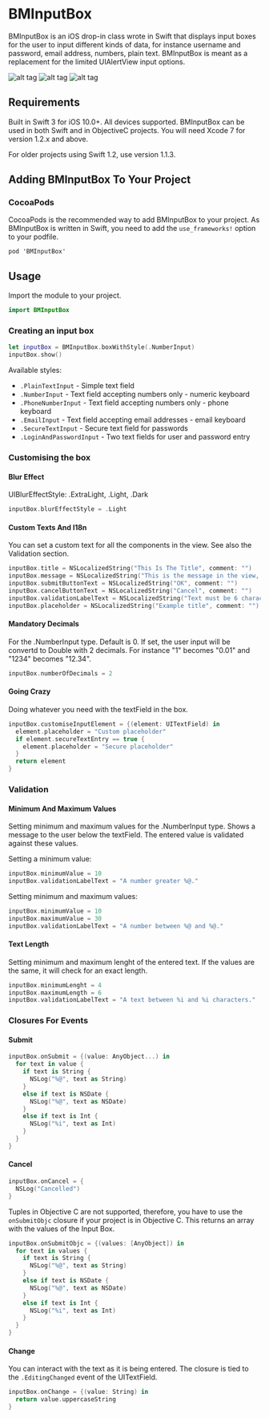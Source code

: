 # BMInputBox

BMInputBox is an iOS drop-in class wrote in Swift that displays input boxes for the user to input different kinds of data, for instance username and password, email address, numbers, plain text. BMInputBox is meant as a replacement for the limited UIAlertView input options.

![alt tag](http://blackmirror.media/wp-content/uploads/2016/04/BMInputBoxPlainText.png)
![alt tag](http://blackmirror.media/wp-content/uploads/2016/04/BMInputBoxLogin.png)
![alt tag](http://blackmirror.media/wp-content/uploads/2016/04/BMInputBoxLoginFilled.png)

## Requirements

Built in Swift 3 for iOS 10.0+. All devices supported. BMInputBox can be used in both Swift and in ObjectiveC projects. You will need Xcode 7 for version 1.2.x and above.

For older projects using Swift 1.2, use version 1.1.3.

## Adding BMInputBox To Your Project

### CocoaPods

CocoaPods is the recommended way to add BMInputBox to your project. As BMInputBox is written in Swift, you need to add the `use_frameworks!` option to your podfile.

```
pod 'BMInputBox'
```

## Usage

Import the module to your project.

```Swift
import BMInputBox
```

### Creating an input box

```Swift
let inputBox = BMInputBox.boxWithStyle(.NumberInput)
inputBox.show()
```

Available styles:
* `.PlainTextInput` - Simple text field
* `.NumberInput` - Text field accepting numbers only - numeric keyboard
* `.PhoneNumberInput` - Text field accepting numbers only - phone keyboard
* `.EmailInput` - Text field accepting email addresses -  email keyboard
* `.SecureTextInput` - Secure text field for passwords
* `.LoginAndPasswordInput` - Two text fields for user and password entry

### Customising the box

#### Blur Effect

UIBlurEffectStyle: .ExtraLight, .Light, .Dark

```Swift
inputBox.blurEffectStyle = .Light
```

#### Custom Texts And I18n

You can set a custom text for all the components in the view.
See also the Validation section.

```Swift
inputBox.title = NSLocalizedString("This Is The Title", comment: "")
inputBox.message = NSLocalizedString("This is the message in the view, can be as long as three lines.", comment: "")
inputBox.submitButtonText = NSLocalizedString("OK", comment: "")
inputBox.cancelButtonText = NSLocalizedString("Cancel", comment: "")
inputBox.validationLabelText = NSLocalizedString("Text must be 6 characters long.", comment: "")
inputBox.placeholder = NSLocalizedString("Example title", comment: "")
```

#### Mandatory Decimals

For the .NumberInput type. Default is 0. If set, the user input will be convertd to Double with 2 decimals. For instance "1" becomes "0.01" and "1234" becomes "12.34".

```Swift
inputBox.numberOfDecimals = 2
```

#### Going Crazy

Doing whatever you need with the textField in the box.

```Swift
inputBox.customiseInputElement = {(element: UITextField) in
  element.placeholder = "Custom placeholder"
  if element.secureTextEntry == true {
    element.placeholder = "Secure placeholder"
  }
  return element
}
```

### Validation

#### Minimum And Maximum Values
Setting minimum and maximum values for the .NumberInput type. Shows a message to the user below the textField. The entered value is validated against these values.

Setting a minimum value:

```Swift
inputBox.minimumValue = 10
inputBox.validationLabelText = "A number greater %@."
```

Setting minimum and maximum values:

```Swift
inputBox.minimumValue = 10
inputBox.maximumValue = 30
inputBox.validationLabelText = "A number between %@ and %@."
```

#### Text Length
Setting minimum and maximum lenght of the entered text. If the values are the same, it will check for an exact length.

```Swift
inputBox.minimumLenght = 4
inputBox.maximumLength = 6
inputBox.validationLabelText = "A text between %i and %i characters."
```

### Closures For Events

#### Submit

```Swift
inputBox.onSubmit = {(value: AnyObject...) in
  for text in value {
    if text is String {
      NSLog("%@", text as String)
    }
    else if text is NSDate {
      NSLog("%@", text as NSDate)
    }
    else if text is Int {
      NSLog("%i", text as Int)
    }
  }
}
```

#### Cancel

```Swift
inputBox.onCancel = {
  NSLog("Cancelled")
}
```

Tuples in Objective C are not supported, therefore, you have to use the `onSubmitObjc` closure if your project is in Objective C. This returns an array with the values of the Input Box.

```Swift
inputBox.onSubmitObjc = {(values: [AnyObject]) in
  for text in values {
    if text is String {
      NSLog("%@", text as String)
    }
    else if text is NSDate {
      NSLog("%@", text as NSDate)
    }
    else if text is Int {
      NSLog("%i", text as Int)
    }
  }
}
```

#### Change

You can interact with the text as it is being entered. The closure is tied to the `.EditingChanged` event of the UITextField.

```Swift
inputBox.onChange = {(value: String) in
  return value.uppercaseString
}
```

